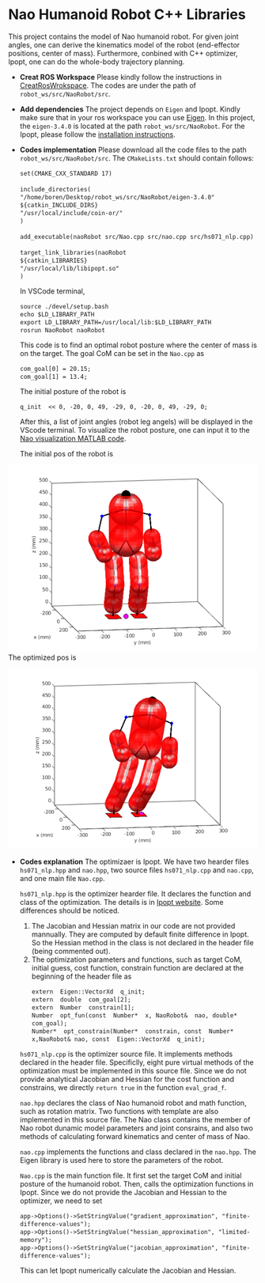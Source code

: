 
# Nao Humanoid Robot C++ Libraries

This project contains the model of Nao humanoid robot. For given joint angles, one can derive the kinematics model of the robot (end-effector positions, center of mass). Furthermore, conbined with C++ optimizer, Ipopt, one can do the whole-body trajectory planning. 

- **Creat ROS Workspace**
	Please kindly follow the instructions in [CreatRosWrokspace](https://github.com/BorenJ/ChernoCPPSeriesPractice). The codes are under the path of `robot_ws/src/NaoRobot/src`.
- **Add dependencies**
	The project depends on `Eigen` and Ipopt. Kindly make sure that in your ros workspace you can use [Eigen](https://eigen.tuxfamily.org/index.php?title=Main_Page). In this project, the `eigen-3.4.0` is located at the path `robot_ws/src/NaoRobot`. For the Ipopt, please follow the [installation instructions](https://github.com/BorenJ/Ipopt_Ubuntu). 
- **Codes implementation**
		Please download all the code files to the path `robot_ws/src/NaoRobot/src`. 
		The `CMakeLists.txt` should contain follows:
	```
	set(CMAKE_CXX_STANDARD 17)
	
	include_directories(
	"/home/boren/Desktop/robot_ws/src/NaoRobot/eigen-3.4.0"
	${catkin_INCLUDE_DIRS}
	"/usr/local/include/coin-or/"
	)
	
	add_executable(naoRobot src/Nao.cpp src/nao.cpp src/hs071_nlp.cpp)
	
	target_link_libraries(naoRobot
	${catkin_LIBRARIES}
	"/usr/local/lib/libipopt.so"
	)
	```
	In VSCode terminal,
	 ```
	source ./devel/setup.bash
	echo $LD_LIBRARY_PATH
	export LD_LIBRARY_PATH=/usr/local/lib:$LD_LIBRARY_PATH
	rosrun NaoRobot naoRobot
	 ```
    
	This code is to find an optimal robot posture where the center of mass is on the target. The goal CoM can be set in the `Nao.cpp` as
	```
	com_goal[0] = 20.15;
	com_goal[1] = 13.4;
	```
	The initial posture of the robot is 
	```
	q_init  << 0, -20, 0, 49, -29, 0, -20, 0, 49, -29, 0;
	```
	After this, a list of joint angles (robot leg angels) will be displayed in the VScode terminal. To visualize the robot posture, one can input it to the [Nao visualization MATLAB code](https://github.com/BorenJ/NaoSelfCalibration).  
	
	The initial pos of the robot is 
	
![Image text](https://github.com/BorenJ/HumanoidMotionPlanning/blob/main/img/pos0.png)
	The optimized pos is 
	
![Image text](https://github.com/BorenJ/HumanoidMotionPlanning/blob/main/img/pos1.png)	


- **Codes explanation**
	The optimizaer is Ipopt. We have two hearder files `hs071_nlp.hpp` and `nao.hpp`, two source files `hs071_nlp.cpp` and `nao.cpp`, and one main file `Nao.cpp`.
	
	`hs071_nlp.hpp` is the optimizer hearder file. It declares the function and class of the optimization. The details is in [Ipopt website](https://coin-or.github.io/Ipopt/INTERFACES.html#INTERFACE_CPP). Some differences should be noticed. 
	1. The Jacobian and Hessian matrix in our code are not provided mannually. They are 		computed by default finite difference in Ipopt. So the Hessian method in the class is not declared in the header file (being commented out).
	2. The optimization parameters and functions, such as target CoM, initial guess, cost function, constrain function are declared at the beginning of the header file as 
		```
		extern  Eigen::VectorXd  q_init;
		extern  double  com_goal[2];
		extern  Number  constrain[1];
		Number  opt_fun(const  Number*  x, NaoRobot&  nao, double*  com_goal);
		Number*  opt_constrain(Number*  constrain, const  Number*  x,NaoRobot& nao, const  Eigen::VectorXd  q_init); 
		```
		
	`hs071_nlp.cpp` is the optimizer source file. It implements methods declared in the header file. Specificlly, eight pure virtual methods of the optimization must be implemented in this source file. Since we do not provide analytical Jacobian and Hessian for the cost function and constrains, we directly `return true` in the function `eval_grad_f`.

	`nao.hpp` declares the class of Nao humanoid robot and math function, such as rotation matrix. Two functions with template are also implemented in this source file. The Nao class contains the member of Nao robot dunamic model parameters and joint consrains, and also two methods of calculating forward kinematics and center of mass of Nao.
	
	`nao.cpp` implements the functions and class declared in the `nao.hpp`.  The Eigen library is used here to store the parameters of the robot.

	`Nao.cpp` is the main function file. It first set the target CoM and initial posture of the humanoid  robot. Then, calls the optimization functions in Ipopt. Since we do not provide the Jacobian and Hessian to the optimizer, we need to set 
	```
	app->Options()->SetStringValue("gradient_approximation", "finite-difference-values");
	app->Options()->SetStringValue("hessian_approximation", "limited-memory");
	app->Options()->SetStringValue("jacobian_approximation", "finite-difference-values");
	```
	This can let Ipopt numerically calculate the Jacobian and Hessian. 




